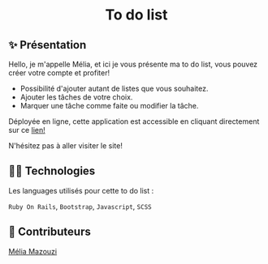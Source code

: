 <h1 align="center">To do list</h1>

## ✨ Présentation

Hello, je m'appelle Mélia, et ici je vous présente ma to do list, vous pouvez créer votre compte et profiter!

- Possibilité d'ajouter autant de listes que vous souhaitez.
- Ajouter les tâches de votre choix.
- Marquer une tâche comme faite ou modifier la tâche.

Déployée en ligne, cette application est accessible en cliquant directement sur ce <a href="https://app-7083fe49-1d9e-4ef5-9f72-079a714ca80c.cleverapps.io/">lien!</a>

 N'hésitez pas à aller visiter le site! 

## 👩‍💻 Technologies

Les languages utilisés pour cette to do list : 

`Ruby On Rails`, `Bootstrap`, `Javascript`, `SCSS`

## 👥 Contributeurs

<a href="https://github.com/meliamzz">Mélia Mazouzi</a>
